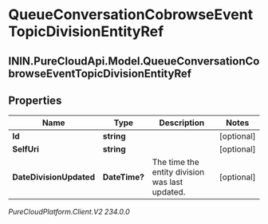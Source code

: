 # QueueConversationCobrowseEventTopicDivisionEntityRef

## ININ.PureCloudApi.Model.QueueConversationCobrowseEventTopicDivisionEntityRef

## Properties

|Name | Type | Description | Notes|
|------------ | ------------- | ------------- | -------------|
| **Id** | **string** |  | [optional] |
| **SelfUri** | **string** |  | [optional] |
| **DateDivisionUpdated** | **DateTime?** | The time the entity division was last updated. | [optional] |



_PureCloudPlatform.Client.V2 234.0.0_
